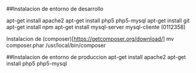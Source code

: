 ##Instalacion de entorno de desarrollo

apt-get install apache2
apt-get install php5 php5-mysql
apt-get install git
apt-get install npm
apt-get install mysql-server mysql-cliente (0112358)


Instalacion de (composer)[https://getcomposer.org/download/]
mv composer.phar /usr/local/bin/composer

##Instalacion de entorno de produccion
apt-get install apache2
apt-get install php5 php5-mysql
